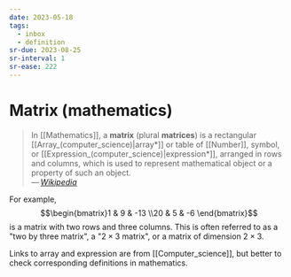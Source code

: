 ```yaml
---
date: 2023-05-18
tags:
  - inbox
  - definition
sr-due: 2023-08-25
sr-interval: 1
sr-ease: 222
---
```


# Matrix (mathematics)

> In [[Mathematics]], a **matrix** (plural **matrices**) is a rectangular
> [[Array_(computer_science)|array*]] or table of [[Number]], symbol, or
> [[Expression_(computer_science)|expression*]], arranged in rows and columns,
> which is used to represent mathematical object or a property of such an
> object.\
> — <cite>[Wikipedia](https://en.wikipedia.org/wiki/Matrix_\(mathematics\))</cite>

For example, $$\begin{bmatrix}1 & 9 & -13 \\20 & 5 & -6 \end{bmatrix}$$
is a matrix with two rows and three columns. This is often referred to as a
"two by three matrix", a "$2\times 3$ matrix", or a matrix of dimension
$2\times 3$.

Links to array and expression are from [[Computer_science]], but better to check
corresponding definitions in mathematics.
